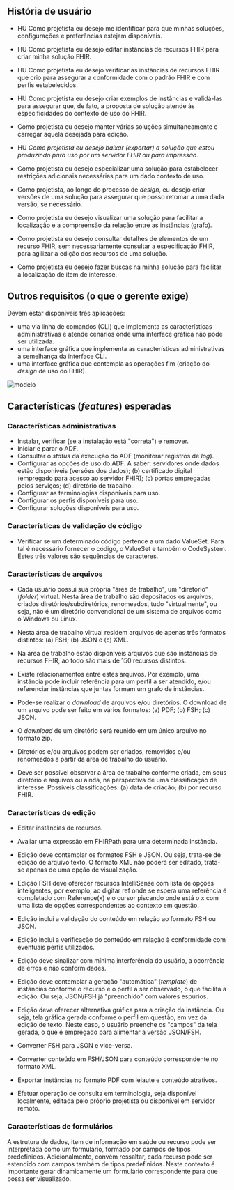 ## História de usuário

- HU Como projetista eu desejo me identificar para que minhas soluções, configurações e preferências estejam disponíveis.

- HU Como projetista eu desejo editar instâncias de recursos FHIR para criar minha solução FHIR.

- HU Como projetista eu desejo verificar as instâncias de recursos FHIR que crio para assegurar a
  conformidade com o padrão FHIR e com perfis estabelecidos.

- HU Como projetista eu desejo criar exemplos de instâncias e validá-las para assegurar que, de fato, a proposta de
  solução atende às especificidades do contexto de uso do FHIR.

- Como projetista eu desejo manter várias soluções simultaneamente e carregar aquela desejada para edição.

- HU _Como projetista eu desejo baixar (exportar) a solução que estou produzindo para uso por um servidor FHIR ou para impressão_.

- Como projetista eu desejo especializar uma solução para estabelecer restrições adicionais necessárias para um dado contexto de uso.

- Como projetista, ao longo do processo de _design_, eu desejo criar versões de uma solução para assegurar que posso retomar a uma dada versão, se necessário.

- Como projetista eu desejo visualizar uma solução para facilitar a localização e a compreensão da relação
  entre as instâncias (grafo).

- Como projetista eu desejo consultar detalhes de elementos de um recurso FHIR, sem necessariamente consultar a especificação FHIR, para agilizar a edição dos recursos de uma solução.

- Como projetista eu desejo fazer buscas na minha solução para facilitar a localização de item de interesse.

## Outros requisitos (o que o gerente exige)

Devem estar disponíveis três aplicações:

- uma via linha de comandos (CLI) que implementa as características administrativas e atende cenários onde uma interface gráfica não pode ser utilizada.
- uma interface gráfica que implementa as características administrativas à semelhança da interface CLI.
- uma interface gráfica que contempla as operações fim (criação do _design_ de uso do FHIR).

![modelo](http://www.plantuml.com/plantuml/proxy?cache=no&src=https://raw.githubusercontent.com/rnds-tools/gui/main/diagramas/componentes.puml)

## Características (_features_) esperadas

### Características administrativas

- Instalar, verificar (se a instalação está "correta") e remover.
- Iniciar e parar o ADF.
- Consultar o _status_ da execução do ADF (monitorar registros de _log_).
- Configurar as opções de uso do ADF. A saber: servidores onde dados estão disponíveis (versões dos dados); (b) certificado digital (empregado para acesso ao servidor FHIR); (c) portas empregadas pelos serviços; (d) diretório de trabalho.
- Configurar as terminologias disponíveis para uso.
- Configurar os perfis disponíveis para uso.
- Configurar soluções disponíveis para uso.

### Características de validação de código

- Verificar se um determinado código pertence a um dado ValueSet. Para tal é necessário fornecer o código, o ValueSet e também o CodeSystem. Estes três valores são sequências de caracteres.

### Características de arquivos

- Cada usuário possui sua própria "área de trabalho", um "diretório" (_folder_) virtual. Nesta área de trabalho são depositados os arquivos, criados diretórios/subdiretórios, renomeados, tudo "virtualmente", ou seja, não é um diretório convencional de um sistema de arquivos como o Windows ou Linux.

- Nesta área de trabalho virtual residem arquivos de apenas três formatos distintos: (a) FSH; (b) JSON e (c) XML.

- Na área de trabalho estão disponíveis arquivos que são instâncias de recursos FHIR, ao todo são mais de 150 recursos distintos.

- Existe relacionamentos entre estes arquivos. Por exemplo, uma instância pode incluir referência para um perfil a ser atendido, e/ou referenciar instâncias que
  juntas formam um grafo de instâncias.

- Pode-se realizar o _download_ de arquivos e/ou diretórios. O download de um arquivo pode ser feito em vários formatos: (a) PDF; (b) FSH; (c) JSON.

- O _download_ de um diretório será reunido em um único arquivo no formato zip.

- Diretórios e/ou arquivos podem ser criados, removidos e/ou renomeados a partir da área de trabalho do usuário.

- Deve ser possível observar a área de trabalho conforme criada, em seus diretório e arquivos ou ainda, na perspectiva de uma classificação de interesse. Possíveis classificações: (a) data de criação; (b) por recurso FHIR.

### Características de edição

- Editar instâncias de recursos.

- Avaliar uma expressão em FHIRPath para uma determinada instância.

- Edição deve contemplar os formatos FSH e JSON. Ou seja, trata-se
  de edição de arquivo texto. O formato XML não poderá ser editado, trata-se
  apenas de uma opção de visualização.

- Edição FSH deve oferecer recursos IntelliSense com lista de opções inteligentes, por exemplo, ao digitar ref<tab> onde se espera uma referência é completado com Reference(x) e o cursor piscando onde está o x com uma lista de opções correspondentes ao contexto em questão.

- Edição inclui a validação do conteúdo em relação ao formato FSH ou JSON.

- Edição inclui a verificação do conteúdo em relação à conformidade com eventuais perfis utilizados.

- Edição deve sinalizar com mínima interferência do usuário, a ocorrência de erros e não conformidades.

- Edição deve contemplar a geração "automática" (_template_) de instâncias conforme o recurso e o perfil a ser observado, o que facilita a edição. Ou seja, JSON/FSH já "preenchido" com valores espúrios.

- Edição deve oferecer alternativa gráfica para a criação da instância. Ou seja, tela gráfica gerada conforme o perfil em questão, em vez da edição de texto. Neste caso, o usuário preenche os "campos" da tela gerada, o que é empregado para alimentar a versão JSON/FSH.

- Converter FSH para JSON e vice-versa.

- Converter conteúdo em FSH/JSON para conteúdo correspondente no formato XML.

- Exportar instâncias no formato PDF com leiaute e conteúdo atrativos.

- Efetuar operação de consulta em terminologia, seja disponível localmente, editada pelo próprio projetista ou disponível em servidor remoto.

### Características de formulários

A estrutura de dados, item de informação em saúde ou recurso pode ser interpretada como um formulário, formado por campos de tipos predefinidos. Adicionalmente, convém ressaltar, cada recurso pode ser estendido com campos também de tipos predefinidos. Neste contexto é importante gerar dinamicamente um formulário correspondente para que possa ser visualizado.
